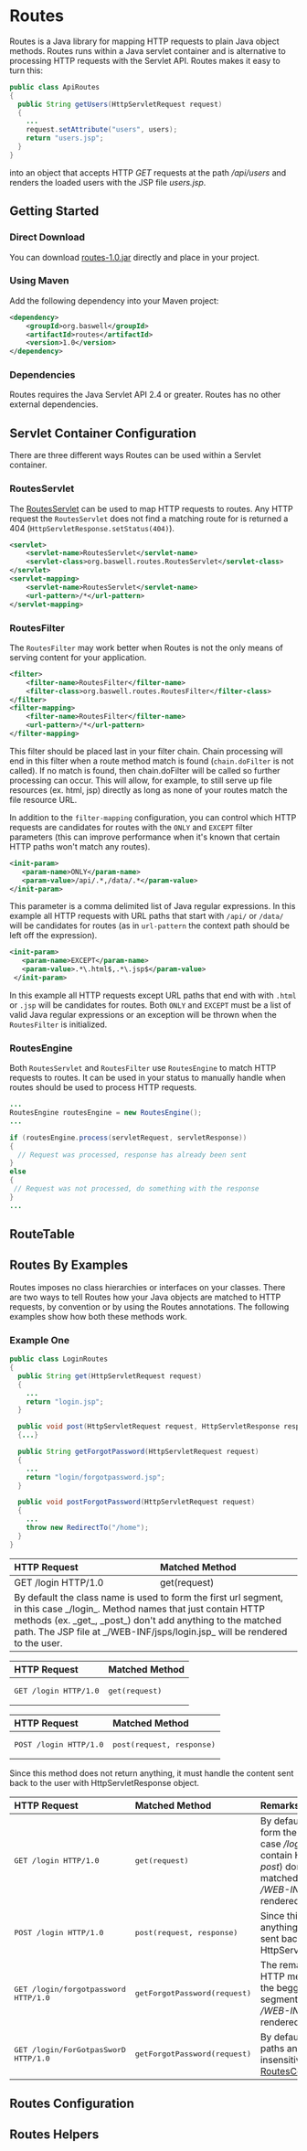 Routes
======

Routes is a Java library for mapping HTTP requests to plain Java object methods. Routes runs within a Java servlet container and is alternative to processing HTTP requests with the Servlet
API. Routes makes it easy to turn this:

```Java
public class ApiRoutes
{
  public String getUsers(HttpServletRequest request)
  {
    ...
    request.setAttribute("users", users);
    return "users.jsp";
  }
}
```
into an object that accepts HTTP _GET_ requests at the path _/api/users_ and renders the loaded users with the JSP file _users.jsp_.

## Getting Started

### Direct Download
You can download <a href="https://github.com/baswerc/routes/releases/download/1.0/routes-1.0.jar">routes-1.0.jar</a> directly and place in your project.

### Using Maven
Add the following dependency into your Maven project:

````xml
<dependency>
    <groupId>org.baswell</groupId>
    <artifactId>routes</artifactId>
    <version>1.0</version>
</dependency>
````

### Dependencies
Routes requires the Java Servlet API 2.4 or greater. Routes has no other external dependencies.

## Servlet Container Configuration
There are three different ways Routes can be used within a Servlet container.

### RoutesServlet

The <a href="http://baswerc.github.io/routes/javadoc/org/baswell/routes/RoutesServlet.html">RoutesServlet</a> can be used to map HTTP requests to routes. Any HTTP request the `RoutesServlet` does not find a
matching route for is returned a 404 (`HttpServletResponse.setStatus(404)`).

````xml
<servlet>
    <servlet-name>RoutesServlet</servlet-name>
    <servlet-class>org.baswell.routes.RoutesServlet</servlet-class>
</servlet>
<servlet-mapping>
    <servlet-name>RoutesServlet</servlet-name>
    <url-pattern>/*</url-pattern>
</servlet-mapping>
````

### RoutesFilter

The `RoutesFilter` may work better when Routes is not the only means of serving content for your application.

````xml
<filter>
    <filter-name>RoutesFilter</filter-name>
    <filter-class>org.baswell.routes.RoutesFilter</filter-class>
</filter>
<filter-mapping>
    <filter-name>RoutesFilter</filter-name>
    <url-pattern>/*</url-pattern>
</filter-mapping>
````

This filter should be placed last in your filter chain. Chain processing will end in this filter when a route method match is found (`chain.doFilter` is not called).
If no match is found, then chain.doFilter will be called so further processing can occur. This will allow, for example, to still serve up file resources (ex. html, jsp) directly as long as
none of your routes match the file resource URL.

In addition to the `filter-mapping` configuration, you can control which HTTP requests are candidates for routes with the `ONLY` and `EXCEPT` filter parameters
(this can improve performance when it's known that certain HTTP paths won't match any routes).

````xml
<init-param>
   <param-name>ONLY</param-name>
   <param-value>/api/.*,/data/.*</param-value>
</init-param>
````
This parameter is a comma delimited list of Java regular expressions. In this example all HTTP requests with URL paths that start with `/api/` or `/data/` will be candidates for routes
(as in `url-pattern` the context path should be left off the expression).

````xml
<init-param>
   <param-name>EXCEPT</param-name>
   <param-value>.*\.html$,.*\.jsp$</param-value>
 </init-param>
````

In this example all HTTP requests except URL paths that end with with `.html` or `.jsp` will be candidates for routes. Both `ONLY` and `EXCEPT` must be a list of valid Java regular expressions or an exception
will be thrown when the `RoutesFilter` is initialized.

### RoutesEngine

Both `RoutesServlet` and `RoutesFilter` use `RoutesEngine` to match HTTP requests to routes. It can be used in your status to manually handle when routes should be used to process HTTP requests.

```Java
...
RoutesEngine routesEngine = new RoutesEngine();
...

if (routesEngine.process(servletRequest, servletResponse))
{
  // Request was processed, response has already been sent
}
else
{
 // Request was not processed, do something with the response
}
...
```

## RouteTable


## Routes By Examples

Routes imposes no class hierarchies or interfaces on your classes. There are two ways to tell Routes how your Java objects are matched to HTTP requests, by convention or by using the Routes
annotations. The following examples show how both these methods work.

### Example One
```Java
public class LoginRoutes
{
  public String get(HttpServletRequest request)
  {
    ...
    return "login.jsp";
  }

  public void post(HttpServletRequest request, HttpServletResponse response)
  {...}

  public String getForgotPassword(HttpServletRequest request)
  {
    ...
    return "login/forgotpassword.jsp";
  }

  public void postForgotPassword(HttpServletRequest request)
  {
    ...
    throw new RedirectTo("/home");
  }
}
```

<table style="text-align: left">
  <thead>
    <tr>
      <th style="text-align: left">HTTP Request</th>
      <th>Matched Method</t>
    </tr>
  </thead>
  <tbody>
    <tr>
       <td>GET /login HTTP/1.0</td>
       <td>get(request)</td>
    </tr>
    <tr>
      <td colspan="2">By default the class name is used to form the first url segment, in this case _/login_. Method names that just contain HTTP methods (ex. _get_, _post_) don't add anything to the matched path. The JSP file at _/WEB-INF/jsps/login.jsp_ will be rendered to the user.</td>
    </tr>
  </tbody>
</table>


| HTTP Request        | Matched Method |
| :------------------- |:-------------- |
| <pre>GET /login HTTP/1.0</pre> | <pre>get(request)</pre> |


| HTTP Request        | Matched Method |
| :------------------- |:-------------- |
| <pre>POST /login HTTP/1.0</pre> | <pre>post(request, response)</pre> |
Since this method does not return anything, it must handle the content sent back to the user with HttpServletResponse object.


| HTTP Request        | Matched Method | Remarks  |
| :------------------- |:-------------- | :--------|
| <pre>GET /login HTTP/1.0</pre> | <pre>get(request)</pre> | By default the class name is used to form the first url segment, in this case _/login_. Method names that just contain HTTP methods (ex. _get_, _post_) don't add anything to the matched path. The JSP file at _/WEB-INF/jsps/login.jsp_ will be rendered to the user. |
| <pre>POST /login HTTP/1.0</pre> | <pre>post(request, response)</pre> | Since this method does not return anything, it must handle the content sent back to the user with HttpServletResponse object. |
| <pre>GET /login/forgotpassword HTTP/1.0</pre> | <pre>getForgotPassword(request)</pre> | The remaining method name after all HTTP methods are removed from the begging forms the next url segment to match. The JSP file at _/WEB-INF/jsps/login.jsp_ will be rendered to the user. |
| <pre>GET /login/ForGotpasSworD HTTP/1.0</pre> | <pre>getForgotPassword(request)</pre> | By default matching in Routes for paths and parameters is case insensitive. This can be changed in <a href="http://baswerc.github.io/routes/javadoc/org/baswell/routes/RoutesConfiguration.html#caseInsensitive">RoutesConfiguration.caseInsensitve</a>.|


## Routes Configuration

## Routes Helpers


